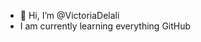 - 👋 Hi, I’m @VictoriaDelali
- I am currently learning everything GitHub 
  

<!---
VictoriaDelali/VictoriaDelali is a ✨ special ✨ repository because its `README.md` (this file) appears on your GitHub profile.
You can click the Preview link to take a look at your changes.
--->
